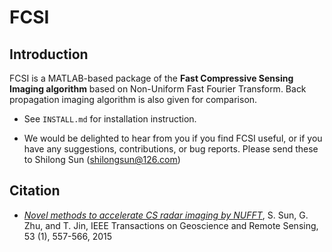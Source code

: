 FCSI
====

Introduction
------------

FCSI is a MATLAB-based package of the **Fast Compressive Sensing Imaging algorithm** based on Non-Uniform Fast Fourier Transform. Back propagation imaging algorithm is also given for comparison.

- See `INSTALL.md` for installation instruction.

- We would be delighted to hear from you if you find FCSI useful, or if you have any suggestions, contributions, or bug reports. Please send these to Shilong Sun (shilongsun@126.com)

Citation
--------

- [*Novel methods to accelerate CS radar imaging by NUFFT*](https://ieeexplore.ieee.org/stamp/stamp.jsp?arnumber=6828744), S. Sun, G. Zhu, and T. Jin, IEEE Transactions on Geoscience and Remote Sensing, 53 (1), 557-566, 2015
